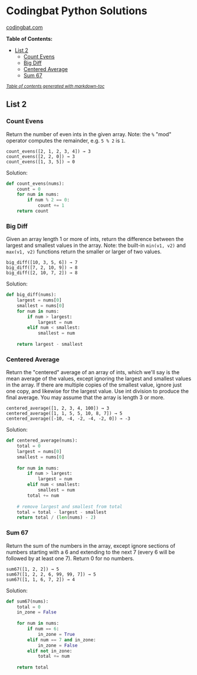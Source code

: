# Codingbat Python Solutions
[codingbat.com](codingbat.com/python)

**Table of Contents:**
- [List 2](#list-2)
  * [Count Evens](#count-evens)
  * [Big Diff](#big-diff)
  * [Centered Average](#centered-average)
  * [Sum 67](#sum-67)

<small><i><a href='http://ecotrust-canada.github.io/markdown-toc/'>Table of contents generated with markdown-toc</a></i></small>


## List 2
### Count Evens
Return the number of even ints in the given array.
Note: the `%` "mod" operator computes the remainder, e.g. `5 % 2` is `1`.
```
count_evens([2, 1, 2, 3, 4]) → 3
count_evens([2, 2, 0]) → 3
count_evens([1, 3, 5]) → 0
```
Solution:
```python
def count_evens(nums):
    count = 0
    for num in nums:
        if num % 2 == 0:
            count += 1
    return count
```

### Big Diff
Given an array length 1 or more of ints, return the difference between the largest 
and smallest values in the array. Note: the built-in `min(v1, v2)` and `max(v1, v2)` 
functions return the smaller or larger of two values.
```
big_diff([10, 3, 5, 6]) → 7
big_diff([7, 2, 10, 9]) → 8
big_diff([2, 10, 7, 2]) → 8
```
Solution:
```python
def big_diff(nums):
    largest = nums[0]
    smallest = nums[0]
    for num in nums:
        if num > largest:
            largest = num
        elif num < smallest:
            smallest = num
    
    return largest - smallest
```

### Centered Average

Return the "centered" average of an array of ints, which we'll say is the mean 
average of the values, except ignoring the largest and smallest values in the array. 
If there are multiple copies of the smallest value, ignore just one copy, and likewise 
for the largest value. Use int division to produce the final average. You may assume that 
the array is length 3 or more.
```
centered_average([1, 2, 3, 4, 100]) → 3
centered_average([1, 1, 5, 5, 10, 8, 7]) → 5
centered_average([-10, -4, -2, -4, -2, 0]) → -3
```
Solution:
```python
def centered_average(nums):
    total = 0
    largest = nums[0]
    smallest = nums[0]
    
    for num in nums:
        if num > largest:
            largest = num
        elif num < smallest:
            smallest = num
        total += num
    
    # remove largest and smallest from total
    total = total - largest - smallest
    return total / (len(nums) - 2)
```

### Sum 67
Return the sum of the numbers in the array, except ignore sections of numbers 
starting with a 6 and extending to the next 7 (every 6 will be followed by at least one 7). 
Return 0 for no numbers.
```
sum67([1, 2, 2]) → 5
sum67([1, 2, 2, 6, 99, 99, 7]) → 5
sum67([1, 1, 6, 7, 2]) → 4
```
Solution:
```python
def sum67(nums):
    total = 0
    in_zone = False
    
    for num in nums:
        if num == 6:
            in_zone = True
        elif num == 7 and in_zone:
            in_zone = False
        elif not in_zone:
            total += num
    
    return total
```

